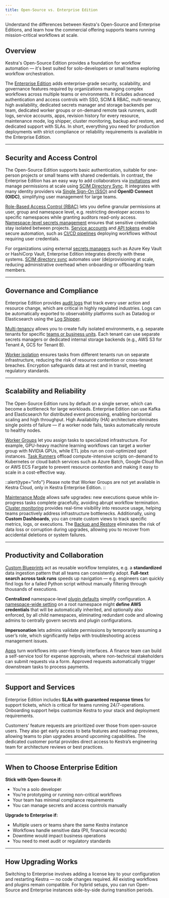 ```yaml
---
title: Open-Source vs. Enterprise Edition
---
```


Understand the differences between Kestra's Open-Source and Enterprise Editions, and learn how the commercial offering supports teams running mission-critical workflows at scale.

## Overview

Kestra's Open-Source Edition provides a foundation for workflow automation — it's best suited for solo-developers or small teams exploring workflow orchestration.

The [Enterprise Edition](06.enterprise/index.md) adds enterprise-grade security, scalability, and governance features required by organizations managing complex workflows across multiple teams or environments. It includes advanced authentication and access controls with SSO, SCIM & RBAC, multi-tenancy, high availability, dedicated secrets manager and storage backends per team, dedicated worker groups or on-demand remote task runners, audit logs, service accounts, apps, revision history for every resource, maintenance mode, log shipper, cluster monitoring, backup and restore, and dedicated support with SLAs. In short, everything you need for production deployments with strict compliance or reliability requirements is available in the Enterprise Edition.

---

## Security and Access Control

The Open-Source Edition supports basic authentication, suitable for one-person projects or small teams with shared credentials. In contrast, the Enterprise Edition has an easy way to add collaborators via [invitations](06.enterprise/03.auth/invitations.md) and manage permissions at scale using [SCIM Directory Sync](06.enterprise/03.auth/scim/index.md). It integrates with many identity providers via [Single Sign-On (SSO)](06.enterprise/03.auth/sso/index.md) and **OpenID Connect (OIDC)**, simplifying user management for large teams.

[Role-Based Access Control (RBAC)](06.enterprise/03.auth/rbac.md) lets you define granular permissions at user, group and namespace level, e.g. restricting developer access to specific namespaces while granting auditors read-only access. [Namespace-level secrets management](06.enterprise/02.governance/secrets.md) ensures that sensitive credentials stay isolated between projects. [Service accounts](06.enterprise/03.auth/service-accounts.md) and [API tokens](06.enterprise/03.auth/api-tokens.md) enable secure automation, such as [CI/CD pipelines](version-control-cicd/index.md) deploying workflows without requiring user credentials.

For organizations using external [secrets managers](06.enterprise/02.governance/secrets-manager.md) such as Azure Key Vault or HashiCorp Vault, Enterprise Edition integrates directly with these systems. [SCIM directory sync](06.enterprise/03.auth/scim/index.md) automates user (de)provisioning at scale, reducing administrative overhead when onboarding or offboarding team members.

---

## Governance and Compliance

Enterprise Edition provides [audit logs](06.enterprise/02.governance/06.audit-logs.md) that track every user action and resource change, which are critical in highly regulated industries. Logs can be automatically exported to observability platforms such as Datadog or Elasticsearch using the [Log Shipper](06.enterprise/02.governance/logshipper.md).

[Multi-tenancy](06.enterprise/02.governance/tenants.md) allows you to create fully isolated environments, e.g. separate tenants for specific [teams or business units](14.best-practices/8.business-unit-separation.md). Each tenant can use separate secrets managers or dedicated internal storage backends (e.g., AWS S3 for Tenant A, GCS for Tenant B).

[Worker isolation](06.enterprise/04.scalability/worker-isolation.md) ensures tasks from different tenants run on separate infrastructure, reducing the risk of resource contention or cross-tenant breaches. Encryption safeguards data at rest and in transit, meeting regulatory standards.

---

## Scalability and Reliability

The Open-Source Edition runs by default on a single server, which can become a bottleneck for large workloads. Enterprise Edition can use Kafka and Elasticsearch for distributed event processing, enabling horizontal scaling and high throughput. High Availability (HA) architecture eliminates single points of failure — if a worker node fails, tasks automatically reroute to healthy nodes.

[Worker Groups](06.enterprise/04.scalability/worker-group.md) let you assign tasks to specialized infrastructure. For example, GPU-heavy machine learning workflows can target a worker group with NVIDIA GPUs, while ETL jobs run on cost-optimized spot instances. [Task Runners](06.enterprise/04.scalability/task-runners.md) offload compute-intensive scripts on-demand to Kubernetes or cloud batch services such as Azure Batch, Google Cloud Run or AWS ECS Fargate to prevent resource contention and making it easy to scale in a cost-effective way.

::alert{type="info"}
Please note that Worker Groups are not yet available in Kestra Cloud, only in Kestra Enterprise Edition.
::

[Maintenance Mode](06.enterprise/05.instance/maintenance-mode.md) allows safe upgrades: new executions queue while in-progress tasks complete gracefully, avoiding abrupt workflow termination. [Cluster monitoring](06.enterprise/05.instance/index.md) provides real-time visibility into resource usage, helping teams proactively address infrastructure bottlenecks. Additionally, using **Custom Dashboards**, you can create custom views to track specific metrics, logs, or executions. The [Backup and Restore](09.administrator-guide/backup-and-restore.md) eliminates the risk of data loss or corruption during upgrades, allowing you to recover from accidental deletions or system failures.

---

## Productivity and Collaboration

[Custom Blueprints](06.enterprise/02.governance/custom-blueprints.md) act as reusable workflow templates, e.g. a **standardized** data ingestion pattern that all teams can consistently adopt. **Full-text search across task runs** speeds up navigation — e.g. engineers can quickly find logs for a failed Python script without manually filtering through thousands of executions.

**Centralized** namespace-level [plugin defaults](06.enterprise/02.governance/07.namespace-management.md) simplify configuration. A [namespace-wide setting](06.enterprise/02.governance/07.namespace-management.md) on a root namespace might **define AWS credentials** that will be automatically inherited, and optionally also enforced, by all child namespaces, eliminating redundant code and allowing admins to centrally govern secrets and plugin configurations.

**Impersonation** lets admins validate permissions by temporarily assuming a user’s role, which significantly helps with troubleshooting access management issues.

[Apps](06.enterprise/04.scalability/apps.md) turn workflows into user-friendly interfaces. A finance team can build a self-service tool for expense approvals, where non-technical stakeholders can submit requests via a form. Approved requests automatically trigger downstream tasks to process payments.

---

## Support and Services

Enterprise Edition includes **SLAs with guaranteed response times** for support tickets, which is critical for teams running 24/7-operations. Onboarding support helps customize Kestra to your stack and deployment requirements.

Customers’ feature requests are prioritized over those from open-source users. They also get early access to beta features and roadmap previews, allowing teams to plan upgrades around upcoming capabilities. The dedicated customer portal provides direct access to Kestra’s engineering team for architecture reviews or best practices.

---

## When to Choose Enterprise Edition

**Stick with Open-Source if:**
- You’re a solo developer
- You’re prototyping or running non-critical workflows
- Your team has minimal compliance requirements
- You can manage secrets and access controls manually

**Upgrade to Enterprise if:**
- Multiple users or teams share the same Kestra instance
- Workflows handle sensitive data (PII, financial records)
- Downtime would impact business operations
- You need to meet audit or regulatory standards

---

## How Upgrading Works

Switching to Enterprise involves adding a license key to your configuration and restarting Kestra — no code changes required. All existing workflows and plugins remain compatible. For hybrid setups, you can run Open-Source and Enterprise instances side-by-side during transition periods.
